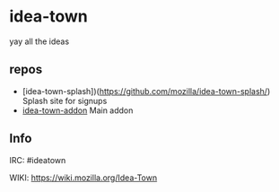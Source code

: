 # idea-town
yay all the ideas

## repos
* [idea-town-splash])(https://github.com/mozilla/idea-town-splash/) Splash site for signups
* [idea-town-addon](https://github.com/mozilla/idea-town-addon/) Main addon

## Info
IRC: #ideatown

WIKI: https://wiki.mozilla.org/Idea-Town

